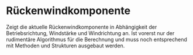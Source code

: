 # Rückenwindkomponente

Zeigt die aktuelle Rückenwindkomponente in Abhängigkeit der Betriebsrichtung, Windstärke und Windrichtung an. Ist vorerst nur der rudimentäre Algorithmus für die Berechnung und muss noch entsprechend mit Methoden und Strukturen ausgebaut werden.
